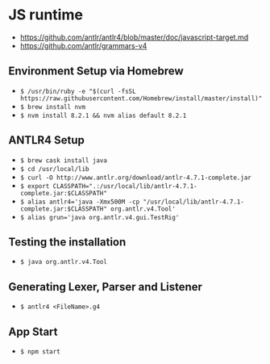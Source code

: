# JS runtime

* https://github.com/antlr/antlr4/blob/master/doc/javascript-target.md
* https://github.com/antlr/grammars-v4

## Environment Setup via Homebrew

* `$ /usr/bin/ruby -e "$(curl -fsSL https://raw.githubusercontent.com/Homebrew/install/master/install)"`
* `$ brew install nvm`
* `$ nvm install 8.2.1 && nvm alias default 8.2.1`

## ANTLR4 Setup

* `$ brew cask install java`
* `$ cd /usr/local/lib`
* `$ curl -O http://www.antlr.org/download/antlr-4.7.1-complete.jar`
* `$ export CLASSPATH=".:/usr/local/lib/antlr-4.7.1-complete.jar:$CLASSPATH"`
* `$ alias antlr4='java -Xmx500M -cp "/usr/local/lib/antlr-4.7.1-complete.jar:$CLASSPATH" org.antlr.v4.Tool'`
* `$ alias grun='java org.antlr.v4.gui.TestRig'`

## Testing the installation

* `$ java org.antlr.v4.Tool`

## Generating Lexer, Parser and Listener

* `$ antlr4 <FileName>.g4`

## App Start

* `$ npm start`

